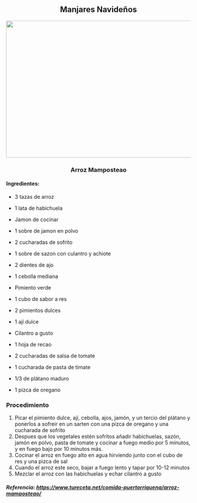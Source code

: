<div align="center">
  
## Manjares Navideños
<img src="https://www.tureceta.net/wp-content/uploads/2020/12/Arroz-mamposteao.jpg" width="520" height="374"/>
 
### Arroz Mamposteao
  
</div>

#### Ingredientes:

- 3 tazas de arroz

- 1 lata de habichuela

- Jamon de cocinar

- 1 sobre de jamon en polvo

- 2 cucharadas de sofrito

- 1 sobre de sazon con culantro y achiote

- 2 dientes de ajo

- 1 cebolla mediana

- Pimiento verde

- 1 cubo de sabor a res

- 2 pimientos dulces

- 1 ají dulce

- Cilantro a gusto

- 1 hoja de recao

- 2 cucharadas de salsa de tomate

- 1 cucharada de pasta de timate

- 1/3 de plátano maduro

- 1 pizca de oregano

### Procedimiento

1. Picar el pimiento dulce, ají, cebolla, ajos, jamón, y un tercio del plátano y ponerlos a sofreir en un sarten con una pizca de oregano y una cucharada de sofrito
2. Despues que los vegetales estén sofritos añadir habichuelas, sazón, jamón en polvo, pasta de tomate y cocinar a fuego medio por 5 minutos, y en fuego bajo por 10 minutos más.
3. Cocinar el arroz en fuego alto en agua hirviendo junto con el cubo de res y una pizca de sal
4. Cuando el arroz este seco, bajar a fuego lento y tapar por 10-12 minutos
5. Mezclar el arroz con las habichuelas y echar cilantro a gusto
##### Referencia: https://www.tureceta.net/comida-puertorriquena/arroz-mamposteao/
